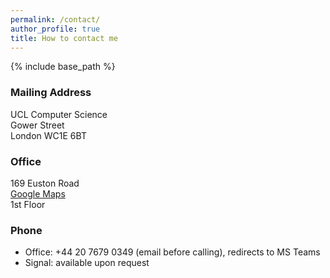 ```yaml
---
permalink: /contact/
author_profile: true
title: How to contact me
---
```


{% include base_path %}

### Mailing Address
UCL Computer Science  
Gower Street  
London WC1E 6BT

### Office
169 Euston Road  
[Google Maps](https://goo.gl/maps/RBYG7ABmJU4XjzZ56)  
1st Floor

### Phone
- Office: +44 20 7679 0349 (email before calling), redirects to MS Teams
- Signal: available upon request